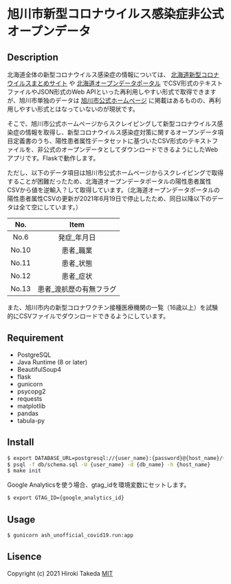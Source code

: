 # 旭川市新型コロナウイルス感染症非公式オープンデータ

## Description

北海道全体の新型コロナウイルス感染症の情報については、 [北海道新型コロナウイルスまとめサイト](https://stopcovid19.hokkaido.dev/) や [北海道オープンデータポータル](https://www.harp.lg.jp/opendata/) でCSV形式のテキストファイルやJSON形式のWeb APIといった再利用しやすい形式で取得できますが、旭川市単独のデータは [旭川市公式ホームページ](https://www.city.asahikawa.hokkaido.jp/kurashi/135/136/150/d068529.html) に掲載はあるものの、再利用しやすい形式とはなっていないのが現状です。

そこで、旭川市公式ホームページからスクレイピングして新型コロナウイルス感染症の情報を取得し、新型コロナウイルス感染症対策に関するオープンデータ項目定義書のうち、陽性患者属性データセットに基づいたCSV形式のテキストファイルを、非公式のオープンデータとしてダウンロードできるようにしたWebアプリです。Flaskで動作します。

ただし、以下のデータ項目は旭川市公式ホームページからスクレイピングで取得することが困難だったため、北海道オープンデータポータルの陽性患者属性CSVから値を逆輸入？して取得しています。（北海道オープンデータポータルの陽性患者属性CSVの更新が2021年6月19日で停止したため、同日以降以下のデータは全て空にしています。）

| No.   | Item                    |
|:-----:|:-----------------------:|
| No.6  | 発症_年月日             |
| No.10 | 患者_職業               |
| No.11 | 患者_状態               |
| No.12 | 患者_症状               |
| No.13 | 患者_渡航歴の有無フラグ |

また、旭川市内の新型コロナワクチン接種医療機関の一覧（16歳以上）を試験的にCSVファイルでダウンロードできるようにしています。

## Requirement

- PostgreSQL
- Java Runtime (8 or later)
- BeautifulSoup4
- flask
- gunicorn
- psycopg2
- requests
- matplotlib
- pandas
- tabula-py

## Install

```bash
$ export DATABASE_URL=postgresql://{user_name}:{password}@{host_name}/{db_name}
$ psql -f db/schema.sql -U {user_name} -d {db_name} -h {host_name}
$ make init
```

Google Analyticsを使う場合、gtag_idを環境変数にセットします。

```bash
$ export GTAG_ID={google_analytics_id}
```

## Usage

```bash
$ gunicorn ash_unofficial_covid19.run:app
```

## Lisence

Copyright (c) 2021 Hiroki Takeda
[MIT](http://opensource.org/licenses/mit-license.php)
